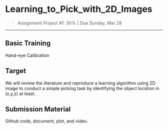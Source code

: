 # Learning_to_Pick_with_2D_Images
> Assignment Project #1: 30% | Due Sunday, Mar 28

------

## Basic Training
Hand-eye Calibration

## Target
We will review the literature and reproduce a learning algorithm using 2D image to conduct a simple picking task by identifying the object location in (x,y,z) at least.

## Submission Material
Github code, document, plot, and video.
